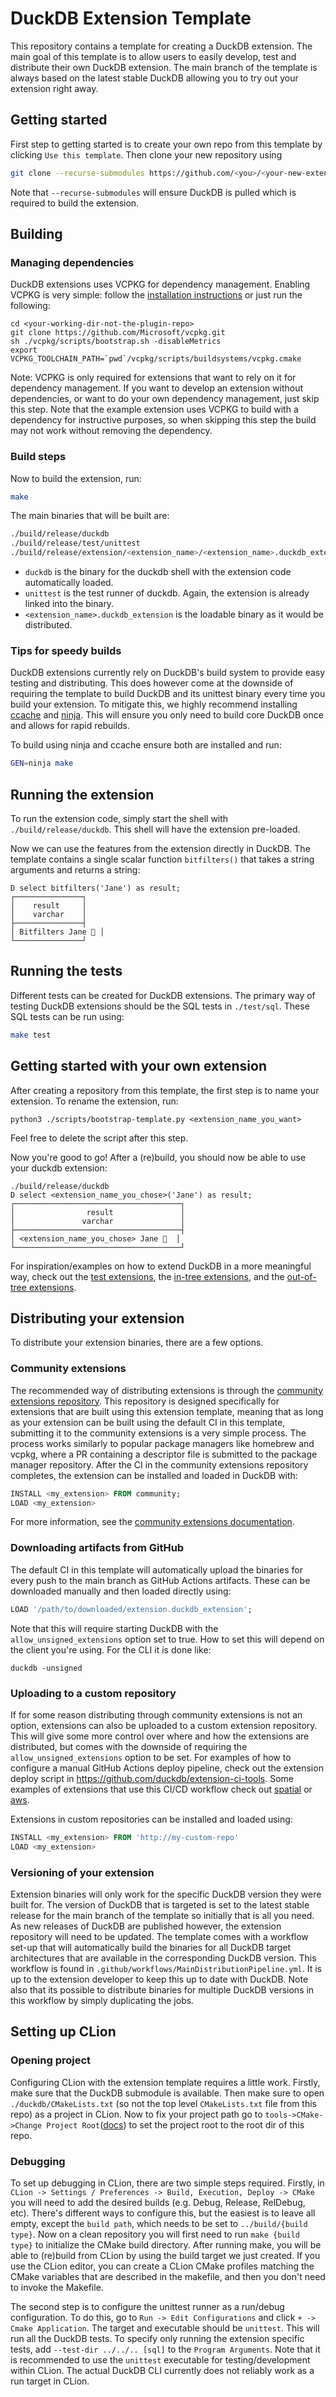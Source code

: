 # DuckDB Extension Template
This repository contains a template for creating a DuckDB extension. The main goal of this template is to allow users to easily develop, test and distribute their own DuckDB extension. The main branch of the template is always based on the latest stable DuckDB allowing you to try out your extension right away.

## Getting started
First step to getting started is to create your own repo from this template by clicking `Use this template`. Then clone your new repository using
```sh
git clone --recurse-submodules https://github.com/<you>/<your-new-extension-repo>.git
```
Note that `--recurse-submodules` will ensure DuckDB is pulled which is required to build the extension.

## Building
### Managing dependencies
DuckDB extensions uses VCPKG for dependency management. Enabling VCPKG is very simple: follow the [installation instructions](https://vcpkg.io/en/getting-started) or just run the following:
```shell
cd <your-working-dir-not-the-plugin-repo>
git clone https://github.com/Microsoft/vcpkg.git
sh ./vcpkg/scripts/bootstrap.sh -disableMetrics
export VCPKG_TOOLCHAIN_PATH=`pwd`/vcpkg/scripts/buildsystems/vcpkg.cmake
```
Note: VCPKG is only required for extensions that want to rely on it for dependency management. If you want to develop an extension without dependencies, or want to do your own dependency management, just skip this step. Note that the example extension uses VCPKG to build with a dependency for instructive purposes, so when skipping this step the build may not work without removing the dependency.

### Build steps
Now to build the extension, run:
```sh
make
```
The main binaries that will be built are:
```sh
./build/release/duckdb
./build/release/test/unittest
./build/release/extension/<extension_name>/<extension_name>.duckdb_extension
```
- `duckdb` is the binary for the duckdb shell with the extension code automatically loaded.
- `unittest` is the test runner of duckdb. Again, the extension is already linked into the binary.
- `<extension_name>.duckdb_extension` is the loadable binary as it would be distributed.

### Tips for speedy builds
DuckDB extensions currently rely on DuckDB's build system to provide easy testing and distributing. This does however come at the downside of requiring the template to build DuckDB and its unittest binary every time you build your extension. To mitigate this, we highly recommend installing [ccache](https://ccache.dev/) and [ninja](https://ninja-build.org/). This will ensure you only need to build core DuckDB once and allows for rapid rebuilds.

To build using ninja and ccache ensure both are installed and run:

```sh
GEN=ninja make
```

## Running the extension
To run the extension code, simply start the shell with `./build/release/duckdb`. This shell will have the extension pre-loaded.

Now we can use the features from the extension directly in DuckDB. The template contains a single scalar function `bitfilters()` that takes a string arguments and returns a string:
```
D select bitfilters('Jane') as result;
┌───────────────┐
│    result     │
│    varchar    │
├───────────────┤
│ Bitfilters Jane 🐥 │
└───────────────┘
```

## Running the tests
Different tests can be created for DuckDB extensions. The primary way of testing DuckDB extensions should be the SQL tests in `./test/sql`. These SQL tests can be run using:
```sh
make test
```

## Getting started with your own extension
After creating a repository from this template, the first step is to name your extension. To rename the extension, run:
```
python3 ./scripts/bootstrap-template.py <extension_name_you_want>
```
Feel free to delete the script after this step.

Now you're good to go! After a (re)build, you should now be able to use your duckdb extension:
```
./build/release/duckdb
D select <extension_name_you_chose>('Jane') as result;
┌─────────────────────────────────────┐
│                result               │
│               varchar               │
├─────────────────────────────────────┤
│ <extension_name_you_chose> Jane 🐥  │
└─────────────────────────────────────┘
```

For inspiration/examples on how to extend DuckDB in a more meaningful way, check out the [test extensions](https://github.com/duckdb/duckdb/blob/main/test/extension),
the [in-tree extensions](https://github.com/duckdb/duckdb/tree/main/extension), and the [out-of-tree extensions](https://github.com/duckdblabs).

## Distributing your extension
To distribute your extension binaries, there are a few options.

### Community extensions
The recommended way of distributing extensions is through the [community extensions repository](https://github.com/duckdb/community-extensions).
This repository is designed specifically for extensions that are built using this extension template, meaning that as long as your extension can be
built using the default CI in this template, submitting it to the community extensions is a very simple process. The process works similarly to popular
package managers like homebrew and vcpkg, where a PR containing a descriptor file is submitted to the package manager repository. After the CI in the
community extensions repository completes, the extension can be installed and loaded in DuckDB with:
```SQL
INSTALL <my_extension> FROM community;
LOAD <my_extension>
```
For more information, see the [community extensions documentation](https://duckdb.org/community_extensions/documentation).

### Downloading artifacts from GitHub
The default CI in this template will automatically upload the binaries for every push to the main branch as GitHub Actions artifacts. These
can be downloaded manually and then loaded directly using:
```SQL
LOAD '/path/to/downloaded/extension.duckdb_extension';
```
Note that this will require starting DuckDB with the
`allow_unsigned_extensions` option set to true. How to set this will depend on the client you're using. For the CLI it is done like:
```shell
duckdb -unsigned
```

### Uploading to a custom repository
If for some reason distributing through community extensions is not an option, extensions can also be uploaded to a custom extension repository.
This will give some more control over where and how the extensions are distributed, but comes with the downside of requiring the `allow_unsigned_extensions`
option to be set. For examples of how to configure a manual GitHub Actions deploy pipeline, check out the extension deploy script in https://github.com/duckdb/extension-ci-tools.
Some examples of extensions that use this CI/CD workflow check out [spatial](https://github.com/duckdblabs/duckdb_spatial) or [aws](https://github.com/duckdb/duckdb_aws).

Extensions in custom repositories can be installed and loaded using:
```SQL
INSTALL <my_extension> FROM 'http://my-custom-repo'
LOAD <my_extension>
```

### Versioning of your extension
Extension binaries will only work for the specific DuckDB version they were built for. The version of DuckDB that is targeted
is set to the latest stable release for the main branch of the template so initially that is all you need. As new releases
of DuckDB are published however, the extension repository will need to be updated. The template comes with a workflow set-up
that will automatically build the binaries for all DuckDB target architectures that are available in the corresponding DuckDB
version. This workflow is found in `.github/workflows/MainDistributionPipeline.yml`. It is up to the extension developer to keep
this up to date with DuckDB. Note also that its possible to distribute binaries for multiple DuckDB versions in this workflow
by simply duplicating the jobs.

## Setting up CLion

### Opening project
Configuring CLion with the extension template requires a little work. Firstly, make sure that the DuckDB submodule is available.
Then make sure to open `./duckdb/CMakeLists.txt` (so not the top level `CMakeLists.txt` file from this repo) as a project in CLion.
Now to fix your project path go to `tools->CMake->Change Project Root`([docs](https://www.jetbrains.com/help/clion/change-project-root-directory.html)) to set the project root to the root dir of this repo.

### Debugging
To set up debugging in CLion, there are two simple steps required. Firstly, in `CLion -> Settings / Preferences -> Build, Execution, Deploy -> CMake` you will need to add the desired builds (e.g. Debug, Release, RelDebug, etc). There's different ways to configure this, but the easiest is to leave all empty, except the `build path`, which needs to be set to `../build/{build type}`. Now on a clean repository you will first need to run `make {build type}` to initialize the CMake build directory. After running make, you will be able to (re)build from CLion by using the build target we just created. If you use the CLion editor, you can create a CLion CMake profiles matching the CMake variables that are described in the makefile, and then you don't need to invoke the Makefile.

The second step is to configure the unittest runner as a run/debug configuration. To do this, go to `Run -> Edit Configurations` and click `+ -> Cmake Application`. The target and executable should be `unittest`. This will run all the DuckDB tests. To specify only running the extension specific tests, add `--test-dir ../../.. [sql]` to the `Program Arguments`. Note that it is recommended to use the `unittest` executable for testing/development within CLion. The actual DuckDB CLI currently does not reliably work as a run target in CLion.
